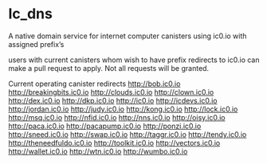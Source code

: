 # Ic_dns
A native domain service for internet computer canisters using ic0.io with assigned prefix’s

users with current canisters whom wish to have prefix redirects to ic0.io can make a pull request to apply. Not all requests will be granted. 

Current operating canister redirects
http://bob.ic0.io
http://breakingbits.ic0.io
http://clouds.ic0.io
http://clown.ic0.io
http://dex.ic0.io
http://dkp.ic0.io
http://ic0.io
http://icdevs.ic0.io
http://jordan.ic0.io
http://judy.ic0.io
http://kong.ic0.io
http://lock.ic0.io
http://msq.ic0.io
http://nfid.ic0.io
http://nns.ic0.io
http://oisy.ic0.io
http://paca.ic0.io
http://pacapump.ic0.io
http://ponzi.ic0.io
http://sneed.ic0.io
http://swap.ic0.io
http://taggr.ic0.io
http://tendy.ic0.io
http://theneedfuldo.ic0.io
http://toolkit.ic0.io
http://vectors.ic0.io
http://wallet.ic0.io
http://wtn.ic0.io
http://wumbo.ic0.io
